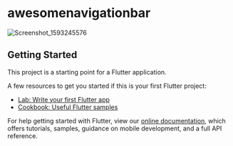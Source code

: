 # awesomenavigationbar

![Screenshot_1593245576](https://user-images.githubusercontent.com/57314430/85917962-26841c80-b878-11ea-9661-4ed297ea89ec.png)


## Getting Started

This project is a starting point for a Flutter application.

A few resources to get you started if this is your first Flutter project:

- [Lab: Write your first Flutter app](https://flutter.dev/docs/get-started/codelab)
- [Cookbook: Useful Flutter samples](https://flutter.dev/docs/cookbook)

For help getting started with Flutter, view our
[online documentation](https://flutter.dev/docs), which offers tutorials,
samples, guidance on mobile development, and a full API reference.
